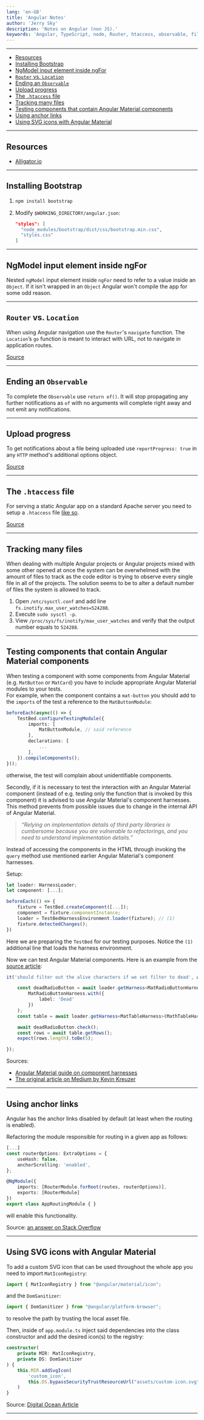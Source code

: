 ```yaml
---
lang: 'en-GB'
title: 'Angular Notes'
author: 'Jerry Sky'
description: 'Notes on Angular (non JS).'
keywords: 'Angular, TypeScript, node, Router, htaccess, observable, file, model, app, program, npm'
---
```


---

- [Resources](#resources)
- [Installing Bootstrap](#installing-bootstrap)
- [NgModel input element inside ngFor](#ngmodel-input-element-inside-ngfor)
- [`Router` vs. `Location`](#router-vs-location)
- [Ending an `Observable`](#ending-an-observable)
- [Upload progress](#upload-progress)
- [The `.htaccess` file](#the-htaccess-file)
- [Tracking many files](#tracking-many-files)
- [Testing components that contain Angular Material components](#testing-components-that-contain-angular-material-components)
- [Using anchor links](#using-anchor-links)
- [Using SVG icons with Angular Material](#using-svg-icons-with-angular-material)

---

## Resources

- [Alligator.io](https://alligator.io/angular/)

---

## Installing Bootstrap

1. ```bash
   npm install bootstrap
   ```

2. Modify `$WORKING_DIRECTORY/angular.json`:

   ```json
   "styles": [
     "node_modules/bootstrap/dist/css/bootstrap.min.css",
     "styles.css"
   ]
   ```

---

## NgModel input element inside ngFor

Nested `ngModel` input element inside `ngFor` need to refer to a value inside an `Object`.
If it isn't wrapped in an `Object` Angular won't compile the app for some odd reason.

---

## `Router` vs. `Location`

When using Angular navigation use the `Router`'s `navigate` function.
The `Location`’s `go` function is meant to interact with URL, not to navigate in application routes.

[Source](https://stackoverflow.com/a/42858854/4249875)

---

## Ending an `Observable`

To complete the `Observable` use `return of()`.
It will stop propagating any further notifications as `of` with no
arguments will complete right away and not emit any notifications.

---

## Upload progress

To get notifications about a file being uploaded use `reportProgress: true` in any `HTTP` method's additional options object.

[Source](https://stackoverflow.com/a/54899930/4249875)

---

## The `.htaccess` file

For serving a static Angular app on a standard Apache server
you need to setup a `.htaccess` file [like so](general.md#corb--cors).

[Source](https://stackoverflow.com/a/22740184/4249875)

---

## Tracking many files

When dealing with multiple Angular projects or Angular projects mixed with some other opened at once the system can be overwhelmed with the amount of files to track as the code editor is trying to observe every single file in all of the projects. The solution seems to be to alter a default number of files the system is allowed to track.

<!-- spell-checker: disable-next-line -->
1. Open `/etc/sysctl.conf` and add line `fs.inotify.max_user_watches=524288`.
    <!-- spell-checker: disable-next-line -->
2. Execute `sudo sysctl -p`.
    <!-- spell-checker: disable-next-line -->
3. View `/proc/sys/fs/inotify/max_user_watches` and verify that the output number equals to `524288`.

---

## Testing components that contain Angular Material components

[ng-material-harnesses]: https://medium.com/@kevinkreuzer/test-your-components-using-angular-materials-component-harnesses-f9c1deebdf5d

When testing a component with some components from Angular Material
(e.g. `MatButton` or `MatCard`) you have to include appropriate
Angular Material modules to your tests.\
For example, when the component contains a `mat-button` you should add
to the `imports` of the test a reference to the `MatButtonModule`:

```ts
beforeEach(async(() => {
    TestBed.configureTestingModule({
        imports: [
            MatButtonModule, // said reference
        ],
        declarations: [
            ...
        ],
    }).compileComponents();
}));
```

otherwise, the test will complain about unidentifiable components.

Secondly, if it is necessary to test the interaction with
an Angular Material component (instead of e.g. testing only the function
that is invoked by this component) it is advised to use Angular Material's component harnesses.
This method prevents from possible issues due to change in the internal API of Angular Material.

> *“Relying on implementation details of third party libraries*
> *is cumbersome because you are vulnerable to refactorings,*
> *and you need to understand implementation details.”*

Instead of accessing the components in the HTML through invoking
the `query` method use mentioned earlier Angular Material's component harnesses.

Setup:

```ts
let loader: HarnessLoader;
let component: [...];

beforeEach(() => {
    fixture = TestBed.createComponent([...]);
    component = fixture.componentInstance;
    loader = TestBedHarnessEnvironment.loader(fixture); // (1)
    fixture.detectedChanges();
})
```

Here we are preparing the `TestBed` for our testing purposes.
Notice the `(1)` additional line that loads the harness environment.

Now we can test Angular Material components. Here is an example from the [source article][ng-material-harnesses]:

```ts
it('should filter out the alive characters if we set filter to dead', async () => {

    const deadRadioButton = await loader.getHarness<MatRadioButtonHarness>(
        MatRadioButtonHarness.with({
            label: 'Dead'
        })
    );
    const table = await loader.getHarness<MatTableHarness>(MathTableHarness);

    await deadRadioButton.check();
    const rows = await table.getRows();
    expect(rows.length).toBe(5);

});
```

Sources:

- [Angular Material guide on component harnesses](https://material.angular.io/guide/using-component-harnesses)
- [The original article on Medium by Kevin Kreuzer][ng-material-harnesses]

---

## Using anchor links

Angular has the anchor links disabled by default (at least when the routing is enabled).

Refactoring the module responsible for routing in a given app as follows:

```ts
[...]
const routerOptions: ExtraOptions = {
    useHash: false,
    anchorScrolling: 'enabled',
};

@NgModule({
    imports: [RouterModule.forRoot(routes, routerOptions)],
    exports: [RouterModule]
})
export class AppRoutingModule { }
```

will enable this functionality.

Source: [an answer on Stack Overflow](https://stackoverflow.com/a/52724769/4249875)

---

## Using SVG icons with Angular Material

To add a custom SVG icon that can be used throughout the whole app you need to import `MatIconRegistry`:

```ts
import { MatIconRegistry } from "@angular/material/icon";
```

and the `DomSanitizer`:

```ts
import { DomSanitizer } from "@angular/platform-browser";
```

to resolve the path by trusting the local asset file.

Then, inside of `app.module.ts` inject said dependencies into
the class constructor and add the desired icon(s) to the registry:

```ts
constructor(
    private MIR: MatIconRegistry,
    private DS: DomSanitizer
) {
    this.MIR.addSvgIcon(
        'custom_icon',
        this.DS.bypassSecurityTrustResourceUrl("assets/custom-icon.svg")
    )
}
```

Source: [Digital Ocean Article](https://www.digitalocean.com/community/tutorials/angular-custom-svg-icons-angular-material)

---
